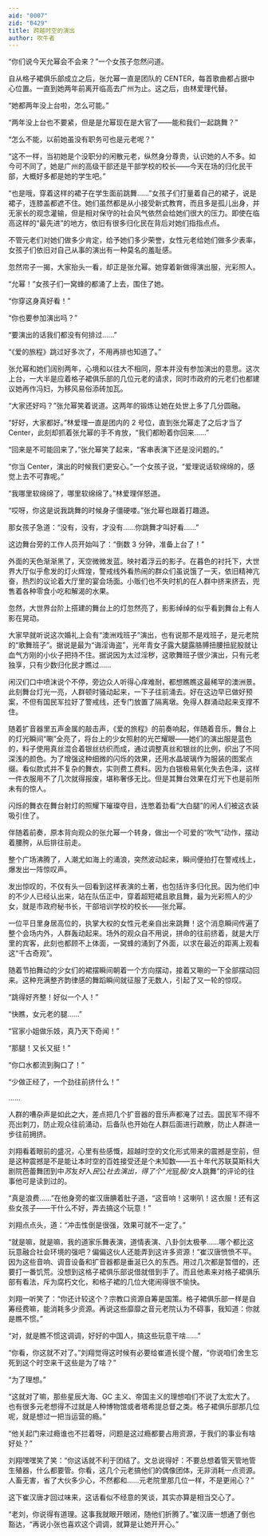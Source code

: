 ```yaml
---
aid: "0007"
zid: "0429"
title: 跨越时空的演出
author: 吹牛者
---
```


“你们说今天允幂会不会来？”一个女孩子忽然问道。

自从格子裙俱乐部成立之后，张允幂一直是团队的 CENTER，每首歌曲都占据中心位置。一直到她两年前离开临高去广州为止。这之后，由林爱理代替。

“她都两年没上台啦，怎么可能。”

“两年没上台也不要紧，但是是允幂现在是大官了――能和我们一起跳舞？”

“怎么不能，以前她虽没有职务可也是元老呢？”

“这不一样，当初她是个没职分的闲散元老，纵然身分尊贵，认识她的人不多。如今可不同了，她是广州的高级干部还是干部学校的校长——今天在场的归化民干部，大概好多都是她的学生吧。”

“也是哦，穿着这样的裙子在学生面前跳舞……”女孩子们打量着自己的裙子，说是裙子，连膝盖都遮不住。她们虽然都是从小接受新式教育，而且多是孤儿出身，并无家长的观念灌输，但是相对保守的社会风气依然会给她们很大的压力。即使在临高这样的“最先进”的地方，依旧有很多归化民在背后对她们指指点点。

不管元老们对她们做多少肯定，给予她们多少荣誉，女性元老给她们做多少表率，女孩子们依旧对自己从事的演出有一种莫名的羞耻感。

忽然帘子一揭，大家抬头一看，却正是张允幂。她穿着新做得演出服，光彩照人。

“允幂！”女孩子们一窝蜂的都涌了上去，围住了她。

“你穿这身真好看！”

“你也要参加演出吗？”

“要演出的话我们都没有何排过……”

“《爱的旅程》跳过好多次了，不用再排也知道了。”

张允幂和她们阔别两年，心境和以往大不相同，原本并没有参加演出的意思。这次上台，一大半是应着格子裙俱乐部的几位元老的请求，同时市政府的元老们也都建议她再作冯妇，为移风易俗添砖加瓦。

“大家还好吗？”张允幂笑着说道。这两年的锻炼让她在处世上多了几分圆融。

“好好，大家都好。”林爱理一直是团内的 2 号位，直到张允幂走了之后才当了 Center，此刻却抓着张允幂的手不肯放，“我们都盼着你回来……”

“回来是不可能回来了，”张允幂笑了起来，“客串表演下还是没问题的。”

“你当 Center，演出的时候我们更安心。”一个女孩子说，“爱理说话软绵绵的，感觉上去不可靠呢。”

“我哪里软绵绵了，哪里软绵绵了。”林爱理佯怒道。

“哎呀，你这是说我跳舞的时候身子僵硬喽。”张允幂也跟着打趣道。

那女孩子急道：“没有，没有，才没有……你跳舞才叫好看……”

这边舞台旁的工作人员开始叫了：“倒数 3 分钟，准备上台了！”

外面的天色渐渐黑了，天空微微发蓝。映衬着浮云的影子。在暮色的衬托下，大世界大厅似乎愈发的灯火辉煌，警戒线外看热闹的群众们虽说饿了一天，依旧精神亢奋，热烈的议论着大厅里的宴会场面。小贩们也不失时机的在人群中挤来挤去，兜售着各种零食小吃和解渴的水果。

忽然，大世界台阶上搭建的舞台上的灯忽然亮了，影影绰绰的似乎看到舞台上有人影在晃动。

大家早就听说这次婚礼上会有“澳洲戏班子”演出，也有说那不是戏班子，是元老院的“歌舞班子”。据说是最为“诲淫诲盗”，光年青女子露大腿露胳膊扭腰扭屁股就让血气方刚的小伙子把持不住。据说因为太过淫秽，这歌舞班子很少演出，只有元老独享，只有少数归化民才瞧过……

闲汉们口中喷沫说个不停，旁边众人听得心痒难耐，都想瞧瞧这最稀罕的澳洲景。此刻舞台灯光一亮，人群顿时骚动起来，一下子往前涌去。好在这边早已做好预案，不但有国民军拉好了警戒线，还专门放置了隔离墩。免得人群涌动起来支撑不住。

随着扩音器里五声金属的敲击声，《爱的旅程》的前奏响起，伴随着音乐，舞台上的灯光瞬间“唰”全亮了，将台上的少女照射的光芒耀眼――她们的演出服是蓝色的，料子使用真丝混合着银丝纺织而成，通过调整真丝和银丝的比例，织出了不同深浅的颜色。为了增强这种细微的闪烁的效果，还用水晶玻璃作为服装的图案点缀。看似款式并不复杂的舞衣，实则费工费料。因为白银极易氧化失去色泽，这样一件衣服用不了几次就得报废，堪称奢侈无比。但是其舞台效果在灯光下也是前所未有的惊人。

闪烁的舞衣在舞台射灯的照耀下璀璨夺目，连憋着劲看“大白腿”的闲人们被这衣装吸引住了。

伴随着前奏，原本背向观众的张允幂一个转身，做出一个可爱的“吹气”动作，摆动着腰胯，从后排往前走。

整个广场沸腾了，人潮尤如海上的涌浪，突然波动起来，瞬间便拍打在警戒线上，爆发出一阵惊叹声。

发出惊叹的，不仅有头一回看到这样表演的土著，也包括许多归化民。因为他们中的不少人已经认出来，站在队伍正中，穿着超短裙且歌且舞，最为光彩照人的少女，就是市政府秘书长，干部培训学校的校长――张允幂。

一位平日里身居高位的，执掌大权的女性元老亲自出来跳舞！这个消息瞬间传遍了整个会场内外，人群轰动起来。场外的观众自不用说，拼命的往前挤着，就是大厅里的宾客，此刻也都顾不上体面，一窝蜂的涌到了外面，以求在最近的距离上观看这“千古奇观”。

随着节拍舞动的少女们的裙摆瞬间朝着一个方向摆动，接着又唰的一下全部摆动回来。这种充满整齐韵律感的舞蹈瞬间就征服了无数人，引起了又一轮的惊叹。

“跳得好齐整！好似一个人！”

“快瞧，女元老的腿……”

“官家小姐做乐妓，真乃天下奇闻！”

“那腿！又长又挺！”

“你口水都流到胸口了！”

“少做正经了，一个劲往前挤什么！”

……

人群的嘈杂声是如此之大，差点把几个扩音器的音乐声都淹了过去。国民军不得不亮出刺刀，防止观众往前涌动，后备队也开始在人群后面进行疏散，防止人群进一步往前拥挤。

刘翔看着眼前的盛况，心里有些感慨，超越时空的文化形式带来的震撼是空前，但是这种震撼是不是能让本时空的百姓接受还是个未知数――五十年代苏联莫斯科大剧院芭蕾舞团到中*苏*友*好*人*民*公*社去演出，得了个“光*屁*股/女*人跳舞”的评论的往事他可是读到过的。

“真是浪费……”在他身旁的崔汉唐腆着肚子道，“这音响！这喇叭！这衣服！还有这些女孩子――干什么不好，弄去搞这个玩意！”

刘翔点点头，道：“冲击性倒是很强，效果可就不一定了。”

“就是嘛，就是嘛，我的道家乐舞表演，道情表演、八卦剑太极拳……哪个都比这玩意融合社会环境的强吧？偏偏这伙人还能弄到这许多资源！”崔汉唐愤愤不平。因为这些音响、调音设备和扩音器都是垂涎已久的东西。用过几次都是暂借的，还要打一番饥荒。没想到这格子裙俱乐部说借就借到手了。而且他素来对格子裙俱乐部有看法，斥为腐朽文化，和格子裙的几位大佬闹得很不愉快。

刘翔一听笑了：“你还计较这个？宗教口资源自筹是国策。格子裙俱乐部一样是自筹经费嘛，能消耗多少资源。再说这些靡靡之音元老院认为不碍事，我知道：你就是瞧不惯。”

“对，就是瞧不惯这调调，好好的中国人，搞这些玩意干啥……”

“你看，你这就不对了。”刘翔觉得这时候有必要给崔道长提个醒，“你说咱们舍生忘死到这个时空来干这些是为了啥？”

“为了理想。”

“这就对了嘛，那些星辰大海、GC 主义、帝国主义的理想咱们不说了太宏大了。也有很多元老想得不过就是人种博物馆或者塔希提总督之类。格子裙俱乐部那几位呢，就是想过一把当运营的瘾。”

“他关起门来过瘾谁也不拦着呀，问题是这过瘾都要占用资源，于我们的事业有啥好处？”

刘翔嘿嘿笑了笑：“你这话就不利于团结了。文总说得好：不要总想着管天管地管生殖器，什么都要管。你看，这几个元老搞他们的偶像团体，无非消耗一点资源。人畜无害，省了大伙多少心，不然都和……元老院里那几位一样，不是更闹心？”

这下崔汉唐才回过味来，这话看似不经意的笑谈，其实亦算是相当交心了。

“老刘，你说得有道理。这事我就眼开眼闭，随他们折腾了。”崔汉唐一想通了倒也豁达，“再说小张也喜欢这个调调，就算是让她开开心。”
